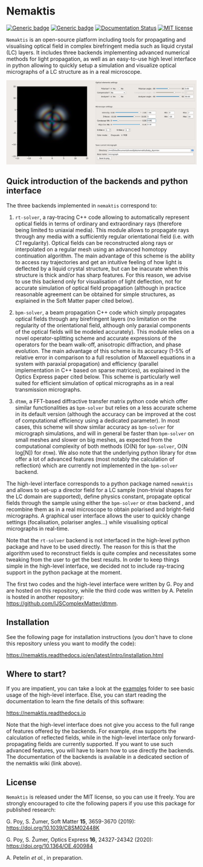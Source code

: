 # Nemaktis

[![Generic badge](https://anaconda.org/warthan07/nemaktis/badges/platforms.svg)](https://nemaktis.readthedocs.io/en/latest/intro/installation.html)
[![Generic badge](https://anaconda.org/warthan07/nemaktis/badges/version.svg)](https://anaconda.org/warthan07/nemaktis)
[![Documentation Status](https://readthedocs.org/projects/nemaktis/badge/?version=latest)](https://nemaktis.readthedocs.io/en/latest/?badge=latest)
[![MIT license](https://img.shields.io/badge/License-MIT-blue.svg)](https://lbesson.mit-license.org/)

``Nemaktis`` is an open-source platform including tools for propagating and visualising optical field in
complex birefringent media such as liquid crystal (LC) layers. It includes three backends
implementing advanced numerical methods for light propagation, as well as an easy-to-use high
level interface in python allowing to quickly setup a simulation and visualize optical
micrographs of a LC structure as in a real microscope. 

![Graphical user interface of nemaktis](doc/gui.png)


## Quick introduction of the backends and python interface

The three backends implemented in ``nemaktis`` correspond to:

1. ``rt-solver``, a ray-tracing C++ code allowing to automatically represent optical fields in terms
   of ordinary and extraordinary rays (therefore being limited to uniaxial media). This module
   allows to propagate rays through any media with a sufficiently regular orientational field (i.e.
   with *C1* regularity). Optical fields can be reconstructed along rays or interpolated on a
   regular mesh using an advanced homotopy continuation algorithm. The main advantage of this
   scheme is the ability to access ray trajectories and get an intuitive feeling of how
   light is deflected by a liquid crystal structure, but can be inacurate when this
   structure is thick and/or has sharp features. For this reason, we advise to use this
   backend only for visualisation of light deflection, not for accurate simulation of
   optical field propagation (although in practice reasonable agreement can be obtained for simple
   structures, as explained in the Soft Matter paper cited below).

2. ``bpm-solver``, a beam propagation C++ code which simply propagates optical fields through any
   birefringent layers (no limitation on the regularity of the orientational field, although
   only paraxial components of the optical fields will be modeled accurately). This module
   relies on a novel operator-splitting scheme and accurate expressions of the operators for
   the beam walk-off, anisotropic diffraction, and phase evolution.  The main advantage of
   this scheme is its accuracy (1-5\% of relative error in comparison to a full resolution
   of Maxwell equations in a system with paraxial propagation) and efficiency (parallel
   implementation in C++ based on sparse matrices), as explained in the Optics Express paper
   cited below. This scheme is particularly well suited for efficient simulation of optical
   micrographs as in a real transmission micrographs.

3. ``dtmm``, a FFT-based diffractive transfer matrix python code which offer similar functionalities
   as ``bpm-solver`` but relies on a less accurate scheme in its default version
   (although the accuracy can be improved at the cost of computational efficiency
   using a dedicated parameter). In most cases, this scheme will show similar accuracy as
   ``bpm-solver`` for micrograph simulations, and will in general be faster than
   ``bpm-solver`` on small meshes and slower on big meshes, as expected from the
   computational complexity of both methods (O(N) for ``bpm-solver``, O(N log[N]) for
   ``dtmm``). We also note that the underlying python library for ``dtmm`` offer a lot of
   advanced features (most notably the calculation of reflection) which are currently not
   implemented in the  ``bpm-solver`` backend. 

The high-level interface corresponds to a python package named ``nemaktis`` and allows to set-up
a director field for a LC sample (non-trivial shapes for the LC domain are supported), define
physics constant, propagate optical fields through the sample using either the ``bpm-solver``
or ``dtmm`` backend , and recombine them as in a real microscope to obtain polarised and
bright-field micrographs. A graphical user interface allows the user to quickly change settings
(focalisation, polariser angles...) while visualising optical micrographs in real-time.

Note that the ``rt-solver`` backend is not interfaced in the high-level python package and have to
be used directly. The reason for this is that the algorithm used to reconstruct fields is quite
complex and necessitates some tweaking from the user to get the best results. In order to keep
things simple in the high-level interface, we decided not to include ray-tracing support in
the python package at the moment.

The first two codes and the high-level interface were written by G. Poy and are hosted on this
repository, while the third code was written by A. Petelin is hosted in another
repository: <https://github.com/IJSComplexMatter/dtmm>.


## Installation

See the following page for installation instructions (you don't have to clone this repository
unless you want to modify the code):

<https://nemaktis.readthedocs.io/en/latest/intro/installation.html>


## Where to start?

If you are impatient, you can take a look at the [examples](HighLevelPythonInterface/examples)
folder to see basic usage of the high-level interface. Else, you can start reading the
documentation to learn the fine details of this software:

<https://nemaktis.readthedocs.io>

Note that the high-level interface does not give you access to the full range of features
offered by the backends. For example,  ``dtmm`` supports the calculation of reflected
fields, while in the high-level interface only forward-propagating fields are currently
supported. If you want to use such advanced features, you will have to learn how to use
directly the backends. The documentation of the backends is available in a dedicated section
of the nemaktis wiki (link above).


## License

``Nemaktis`` is released under the MIT license, so you can use it freely. You are strongly
encouraged to cite the following papers if you use this package for published research:

G. Poy, S. Žumer, Soft Matter **15**, 3659-3670 (2019): <https://doi.org/10.1039/C8SM02448K>

G. Poy, S. Žumer, Optics Express **16**, 24327-24342 (2020): <https://doi.org/10.1364/OE.400984>

A. Petelin *et al.*, in preparation.
